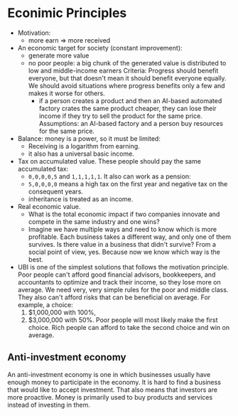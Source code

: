 # Econimic Principles

- Motivation:
  - more earn => more received
- An economic target for  society (constant improvement):
  - generate more value
  - no poor people: a big chunk of the generated value is distributed to low and middle-income earners
  Criteria: Progress should benefit everyone, but that doesn't mean it should benefit everyone equally. We should avoid situations where progress benefits only a few and makes it worse for others.
    - if a person creates a product and then an AI-based automated factory crates the same product cheaper, they can lose their income if they try to sell the product for the same price. Assumptions: an AI-based factory and a person buy resources for the same price.
- Balance: money is a power, so it must be limited:
  - Receiving is a logarithm from earning.
  - it also has a universal basic income.
- Tax on accumulated value. These people should pay the same accumulated tax:
  - `0,0,0,0,5` and `1,1,1,1,1`.
  It also can work as a pension:
  - `5,0,0,0,0` means a high tax on the first year and negative tax on the consequent years.
  - inheritance is treated as an income.
- Real economic value.
  - What is the total economic impact if two companies innovate and compete in the same industry and one wins?
  - Imagine we have multiple ways and need to know which is more profitable. Each business takes a different way, and only one of them survives. Is there value in a business that didn't survive? From a social point of view, yes. Because now we know which way is the best.
- UBI is one of the simplest solutions that follows the motivation principle. Poor people can't afford good financial advisors, bookkeepers, and accountants to optimize and track their income, so they lose more on average. We need very, very simple rules for the poor and middle class. They also can't afford risks that can be beneficial on average. For example, a choice:
  1.  $1,000,000 with 100%,
  2.  $3,000,000 with 50%.
  Poor people will most likely make the first choice. Rich people can afford to take the second choice and win on average.

## Anti-investment economy

An anti-investment economy is one in which businesses usually have enough money to participate in the economy. It is hard to find a business that would like to accept investment. That also means that investors are more proactive. Money is primarily used to buy products and services instead of investing in them. 
